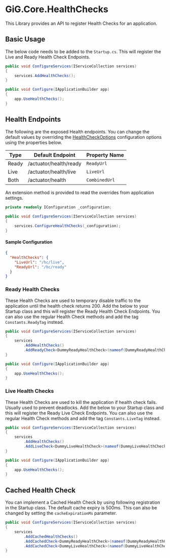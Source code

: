 # GiG.Core.HealthChecks

This Library provides an API to register Health Checks for an application.

## Basic Usage

The below code needs to be added to the `Startup.cs`. This will register the Live and Ready Health Check Endpoints.

```csharp
public void ConfigureServices(IServiceCollection services)
{
    services.AddHealthChecks();
}

public void Configure(IApplicationBuilder app)
{
    app.UseHealthChecks();
}
```

## Health Endpoints

The following are the exposed Health endpoints.  You can change the default values by overriding the [HealthCheckOptions](../src/GiG.Core.HealthChecks.Abstractions/HealthCheckOptions.cs) configuration options using the properties below.

| Type  | Default Endpoint       | Property Name |
|-------|------------------------|---------------|
| Ready | /actuator/health/ready | `ReadyUrl`    |
| Live  | /actuator/health/live  | `LiveUrl`     |
| Both  | /actuator/health       | `CombinedUrl` |

An extension method is provided to read the overrides from application settings.

```csharp
private readonly IConfiguration _configuration;
	
public void ConfigureServices(IServiceCollection services)
{
    services.ConfigureHealthChecks(_configuration);
}
```

#### Sample Configuration

```json
{
  "HealthChecks": {
    "LiveUrl": "/hc/live",
    "ReadyUrl": "/hc/ready"
  }
}
```

### Ready Health Checks

These Health Checks are used to temporary disable traffic to the application until the health check returns 200. Add the below to your Startup class and this will register the Ready Health Check Endpoints. You can also use the regular Health Check methods and add the tag `Constants.ReadyTag` instead.

```csharp
public void ConfigureServices(IServiceCollection services)
{
    services
        .AddHealthChecks()
        .AddReadyCheck<DummyReadyHealthCheck>(nameof(DummyReadyHealthCheck));
}

public void Configure(IApplicationBuilder app)
{
    app.UseHealthChecks();
}
```

### Live Health Checks

These Health Checks are used to kill the application if health check fails.  Usually used to prevent deadlocks.  Add the below to your Startup class and this will register the Ready Live Check Endpoints. You can also use the regular Health Check methods and add the tag `Constants.LiveTag` instead.

```csharp
public void ConfigureServices(IServiceCollection services)
{
    services
	    .AddHealthChecks()
	    .AddLiveCheck<DummyLiveHealthCheck>(nameof(DummyLiveHealthCheck));
}

public void Configure(IApplicationBuilder app)
{
    app.UseHealthChecks();
}
```

## Cached Health Check

You can implement a Cached Health Check by using following registration in the Startup class.  The default cache expiry is 500ms.  This can also be changed by setting the `cacheExpirationMs` parameter.

```csharp
public void ConfigureServices(IServiceCollection services)
{
    services
	    .AddCachedHealthChecks()
	    .AddCachedCheck<DummyReadyHealthCheck>(nameof(DummyReadyHealthCheck), tags: new [] { Constants.ReadyTag })
	    .AddCachedCheck<DummyLiveHealthCheck>(nameof(DummyLiveHealthCheck), tags: new [] { Constants.LiveTag });
}
```